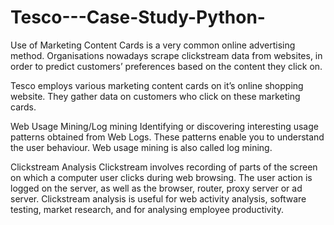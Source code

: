 # Tesco---Case-Study-Python-


Use of Marketing Content Cards is a very common online advertising method. 
Organisations nowadays scrape clickstream data from websites, in order to predict customers’ preferences based on the content 
they click on. 

Tesco employs various marketing content cards on it’s online shopping website. They gather data on customers who click on these 
marketing cards.

Web Usage Mining/Log mining
Identifying or discovering interesting usage patterns obtained from Web Logs.
These patterns enable you to understand the user behaviour. 
Web usage mining is also called log mining.

Clickstream Analysis
Clickstream involves recording of parts of the screen on which a computer user clicks during web browsing.
The user action is logged on the server, as well as the browser, router, proxy server or ad server. Clickstream analysis is useful for web activity analysis, software testing, market research, and for analysing employee productivity.
